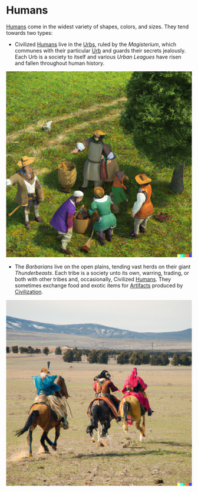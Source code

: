 # Humans

[Humans] come in the widest variety of shapes, colors, and sizes. They tend towards two types:

- Civilized [Humans] live in the [Urbs](urbs.md), ruled by the *Magisterium*, which communes with their particular [Urb](urbs.md) and guards their secrets jealously. Each Urb is a society to itself and various *Urban Leagues* have risen and fallen throughout human history.

![Civilized Human](images/humans-farming.png)

- The *Barbarians* live on the open plains, tending vast herds on their giant *Thunderbeasts*. Each tribe is a society unto its own, warring, trading, or both with other tribes and, occasionally, Civilized [Humans]. They sometimes exchange food and exotic items for
[Artifacts](artifacts.md) produced by [Civilization](civilization.md).

![Barbarian Human](images/humans-riding.png)

[Humans]: https://www.dndbeyond.com/races/1-human
